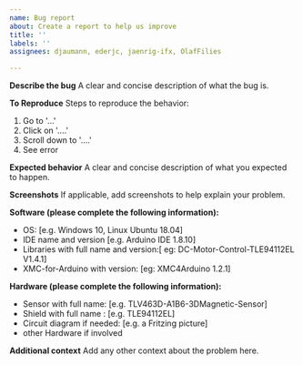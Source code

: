 ```yaml
---
name: Bug report
about: Create a report to help us improve
title: ''
labels: ''
assignees: djaumann, ederjc, jaenrig-ifx, OlafFilies

---
```


**Describe the bug**
A clear and concise description of what the bug is.

**To Reproduce**
Steps to reproduce the behavior:
1. Go to '...'
2. Click on '....'
3. Scroll down to '....'
4. See error

**Expected behavior**
A clear and concise description of what you expected to happen.

**Screenshots**
If applicable, add screenshots to help explain your problem.

**Software (please complete the following information):**
 - OS: [e.g. Windows 10, Linux Ubuntu 18.04]
 - IDE name and version [e.g. Arduino IDE 1.8.10]
 - Libraries with full name and version:[ eg: DC-Motor-Control-TLE94112EL V1.4.1]
 - XMC-for-Arduino with version: [eg: XMC4Arduino 1.2.1]

**Hardware (please complete the following information):**
 - Sensor with full name: [e.g. TLV463D-A1B6-3DMagnetic-Sensor]
 - Shield with full name : [e.g. TLE94112EL]
 - Circuit diagram if needed: [e.g. a Fritzing picture]
 - other Hardware if involved

**Additional context**
Add any other context about the problem here.
